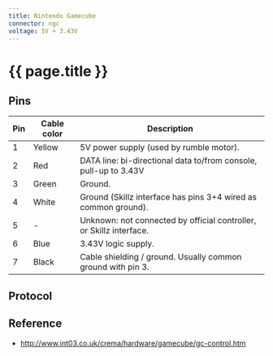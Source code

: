 ```yaml
---
title: Nintendo Gamecube
connector: ngc
voltage: 5V + 3.43V
---
```


# {{ page.title }}

## Pins

|Pin|Cable color|Description|
|-|------|-|
|1|Yellow|5V power supply (used by rumble motor).
|2|Red   |DATA line: bi-directional data to/from console, pull-up to 3.43V
|3|Green |Ground.
|4|White |Ground (Skillz interface has pins 3+4 wired as common ground).
|5|-     |Unknown: not connected by official controller, or Skillz interface.
|6|Blue  |3.43V logic supply.
|7|Black |Cable shielding / ground. Usually common ground with pin 3.

## Protocol

## Reference
- http://www.int03.co.uk/crema/hardware/gamecube/gc-control.htm
